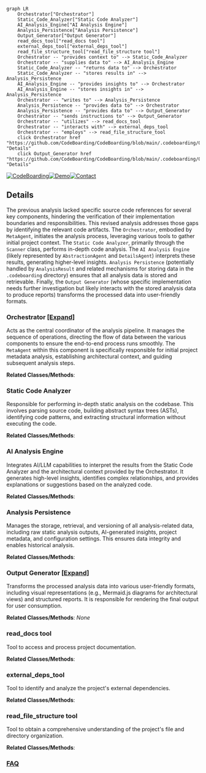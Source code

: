 ```mermaid
graph LR
    Orchestrator["Orchestrator"]
    Static_Code_Analyzer["Static Code Analyzer"]
    AI_Analysis_Engine["AI Analysis Engine"]
    Analysis_Persistence["Analysis Persistence"]
    Output_Generator["Output Generator"]
    read_docs_tool["read_docs tool"]
    external_deps_tool["external_deps_tool"]
    read_file_structure_tool["read_file_structure tool"]
    Orchestrator -- "provides context to" --> Static_Code_Analyzer
    Orchestrator -- "supplies data to" --> AI_Analysis_Engine
    Static_Code_Analyzer -- "returns data to" --> Orchestrator
    Static_Code_Analyzer -- "stores results in" --> Analysis_Persistence
    AI_Analysis_Engine -- "provides insights to" --> Orchestrator
    AI_Analysis_Engine -- "stores insights in" --> Analysis_Persistence
    Orchestrator -- "writes to" --> Analysis_Persistence
    Analysis_Persistence -- "provides data to" --> Orchestrator
    Analysis_Persistence -- "provides data to" --> Output_Generator
    Orchestrator -- "sends instructions to" --> Output_Generator
    Orchestrator -- "utilizes" --> read_docs_tool
    Orchestrator -- "interacts with" --> external_deps_tool
    Orchestrator -- "employs" --> read_file_structure_tool
    click Orchestrator href "https://github.com/CodeBoarding/CodeBoarding/blob/main/.codeboarding/Orchestrator.md" "Details"
    click Output_Generator href "https://github.com/CodeBoarding/CodeBoarding/blob/main/.codeboarding/Output_Generator.md" "Details"
```

[![CodeBoarding](https://img.shields.io/badge/Generated%20by-CodeBoarding-9cf?style=flat-square)](https://github.com/CodeBoarding/GeneratedOnBoardings)[![Demo](https://img.shields.io/badge/Try%20our-Demo-blue?style=flat-square)](https://www.codeboarding.org/demo)[![Contact](https://img.shields.io/badge/Contact%20us%20-%20contact@codeboarding.org-lightgrey?style=flat-square)](mailto:contact@codeboarding.org)

## Details

The previous analysis lacked specific source code references for several key components, hindering the verification of their implementation boundaries and responsibilities. This revised analysis addresses those gaps by identifying the relevant code artifacts. The `Orchestrator`, embodied by `MetaAgent`, initiates the analysis process, leveraging various tools to gather initial project context. The `Static Code Analyzer`, primarily through the `Scanner` class, performs in-depth code analysis. The `AI Analysis Engine` (likely represented by `AbstractionAgent` and `DetailsAgent`) interprets these results, generating higher-level insights. `Analysis Persistence` (potentially handled by `AnalysisResult` and related mechanisms for storing data in the `.codeboarding` directory) ensures that all analysis data is stored and retrievable. Finally, the `Output Generator` (whose specific implementation needs further investigation but likely interacts with the stored analysis data to produce reports) transforms the processed data into user-friendly formats.

### Orchestrator [[Expand]](./Orchestrator.md)
Acts as the central coordinator of the analysis pipeline. It manages the sequence of operations, directing the flow of data between the various components to ensure the end-to-end process runs smoothly. The `MetaAgent` within this component is specifically responsible for initial project metadata analysis, establishing architectural context, and guiding subsequent analysis steps.


**Related Classes/Methods**:



### Static Code Analyzer
Responsible for performing in-depth static analysis on the codebase. This involves parsing source code, building abstract syntax trees (ASTs), identifying code patterns, and extracting structural information without executing the code.


**Related Classes/Methods**:



### AI Analysis Engine
Integrates AI/LLM capabilities to interpret the results from the Static Code Analyzer and the architectural context provided by the Orchestrator. It generates high-level insights, identifies complex relationships, and provides explanations or suggestions based on the analyzed code.


**Related Classes/Methods**:



### Analysis Persistence
Manages the storage, retrieval, and versioning of all analysis-related data, including raw static analysis outputs, AI-generated insights, project metadata, and configuration settings. This ensures data integrity and enables historical analysis.


**Related Classes/Methods**:



### Output Generator [[Expand]](./Output_Generator.md)
Transforms the processed analysis data into various user-friendly formats, including visual representations (e.g., Mermaid.js diagrams for architectural views) and structured reports. It is responsible for rendering the final output for user consumption.


**Related Classes/Methods**: _None_

### read_docs tool
Tool to access and process project documentation.


**Related Classes/Methods**:



### external_deps_tool
Tool to identify and analyze the project's external dependencies.


**Related Classes/Methods**:



### read_file_structure tool
Tool to obtain a comprehensive understanding of the project's file and directory organization.


**Related Classes/Methods**:





### [FAQ](https://github.com/CodeBoarding/GeneratedOnBoardings/tree/main?tab=readme-ov-file#faq)
